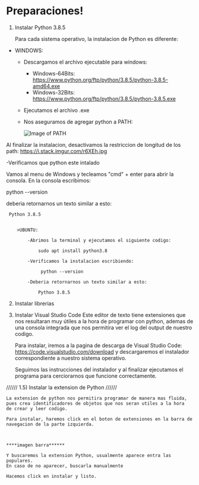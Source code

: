 # Preparaciones!



1) Instalar Python 3.8.5

    Para cada sistema operativo, la instalacion de Python es diferente:

-   WINDOWS:
    -   Descargamos el archivo ejecutable para windows:

        -   Windows-64Bits: https://www.python.org/ftp/python/3.8.5/python-3.8.5-amd64.exe
        -   Windows-32Bits: https://www.python.org/ftp/python/3.8.5/python-3.8.5.exe

    -   Ejecutamos el archivo .exe 

    -   Nos aseguramos de agregar python a PATH:

        ![Image of PATH](https://datatofish.com/wp-content/uploads/2018/10/0001_add_Python_to_Path.png)
                
Al finalizar la instalacion, desactivamos la restriccion de longitud de los path:
https://i.stack.imgur.com/r6XEh.jpg

-Verificamos que python este intalado

Vamos al menu de Windows y tecleamos "cmd" + enter para abrir la consola.
En la consola escribimos: 
                    
python --version 

deberia retornarnos un texto similar a esto:

     Python 3.8.5


        >UBUNTU:
            
            -Abrimos la terminal y ejecutamos el siguiente codigo:

                sudo apt install python3.8

            -Verificamos la instalacion escribiendo:

                 python --version 

            -Deberia retornarnos un texto similar a esto:

                Python 3.8.5

            


2) Instalar librerias



3) Instalar Visual Studio Code
    Este editor de texto tiene extensiones que nos resultaran muy útiles a la hora de programar con python, 
    ademas de una consola integrada que nos permitira ver el log del output de nuestro codigo.

    Para instalar, iremos a la pagina de descarga de Visual Studio Code: https://code.visualstudio.com/download
    y descargaremos el instalador correspondiente a nuestro sistema operativo.

    Seguimos las instrucciones del instalador y al finalizar ejecutamos el programa para cerciorarnos que funcione correctamente.

//////
1.5) Instalar la extension de Python
//////


    La extension de python nos permitira programar de manera mas fluida, pues crea identificadores de objetos que nos seran utiles a la hora 
    de crear y leer codigo.

    Para instalar, haremos click en el boton de extensiones en la barra de navegacion de la parte izquierda.



    ****imagen barra******

    Y buscaremos la extension Python, usualmente aparece entra las populares.
    En caso de no aparecer, buscarla manualmente

    Hacemos click en instalar y listo.
